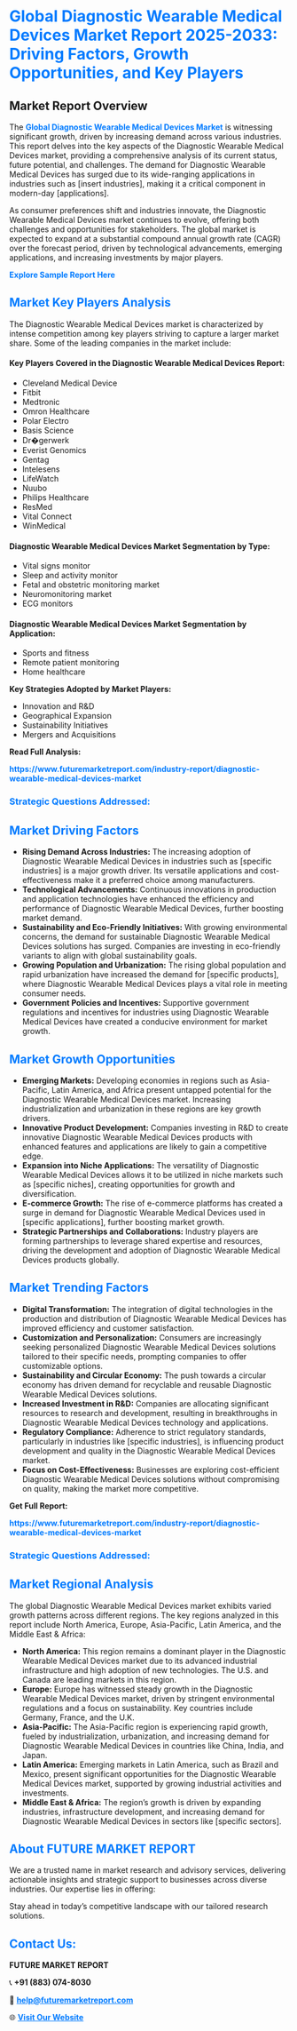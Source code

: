 <h1 style="color: #007BFF;">Global Diagnostic Wearable Medical Devices Market Report 2025-2033: Driving Factors, Growth Opportunities, and Key Players</h1>

<section id="overview">
<h2>Market Report Overview</h2>
<p>The <a href="https://www.futuremarketreport.com/industry-report/diagnostic-wearable-medical-devices-market" style="color: #007BFF; text-decoration: none;"><strong>Global Diagnostic Wearable Medical Devices Market</strong></a> is witnessing significant growth, driven by increasing demand across various industries. This report delves into the key aspects of the Diagnostic Wearable Medical Devices market, providing a comprehensive analysis of its current status, future potential, and challenges. The demand for Diagnostic Wearable Medical Devices has surged due to its wide-ranging applications in industries such as [insert industries], making it a critical component in modern-day [applications].</p>
<p>As consumer preferences shift and industries innovate, the Diagnostic Wearable Medical Devices market continues to evolve, offering both challenges and opportunities for stakeholders. The global market is expected to expand at a substantial compound annual growth rate (CAGR) over the forecast period, driven by technological advancements, emerging applications, and increasing investments by major players.</p>
</section>

<section id="overview">
<p><a href="https://www.futuremarketreport.com/request-sample/reportId=56720" style="color: #007BFF; text-decoration: none;"><strong>Explore Sample Report Here</strong></a></p>
</section>

<section id="key-players">
<h2 style="color: #007BFF;">Market Key Players Analysis</h2>
<p>The Diagnostic Wearable Medical Devices market is characterized by intense competition among key players striving to capture a larger market share. Some of the leading companies in the market include:</p>
<h4>Key Players Covered in the Diagnostic Wearable Medical Devices Report:</h4>
<ul><li>Cleveland Medical Device</li><li>Fitbit</li><li>Medtronic</li><li>Omron Healthcare</li><li>Polar Electro</li><li>Basis Science</li><li>Dr�gerwerk</li><li>Everist Genomics</li><li>Gentag</li><li>Intelesens</li><li>LifeWatch</li><li>Nuubo</li><li>Philips Healthcare</li><li>ResMed</li><li>Vital Connect</li><li>WinMedical</li></ul>
<h4>Diagnostic Wearable Medical Devices Market Segmentation by Type:</h4>
<ul><li>Vital signs monitor</li><li>Sleep and activity monitor</li><li>Fetal and obstetric monitoring market</li><li>Neuromonitoring market</li><li>ECG monitors</li></ul>

<h4>Diagnostic Wearable Medical Devices Market Segmentation by Application:</h4>
<ul><li>Sports and fitness</li><li>Remote patient monitoring</li><li>Home healthcare</li></ul>
<p><strong>Key Strategies Adopted by Market Players:</strong></p>
<ul>
<li>Innovation and R&D</li>
<li>Geographical Expansion</li>
<li>Sustainability Initiatives</li>
<li>Mergers and Acquisitions</li>
</ul>
</section>

<section>
<p><strong>Read Full Analysis: </strong></p><a href="https://www.futuremarketreport.com/industry-report/diagnostic-wearable-medical-devices-market" style="color: #007BFF; text-decoration: none;"><strong>https://www.futuremarketreport.com/industry-report/diagnostic-wearable-medical-devices-market</strong></a>
<h3 style="color: #007BFF;">Strategic Questions Addressed:</h3>
</section>

<section id="driving-factors">
<h2 style="color: #007BFF;">Market Driving Factors</h2>
<ul>
<li><strong>Rising Demand Across Industries:</strong> The increasing adoption of Diagnostic Wearable Medical Devices in industries such as [specific industries] is a major growth driver. Its versatile applications and cost-effectiveness make it a preferred choice among manufacturers.</li>
<li><strong>Technological Advancements:</strong> Continuous innovations in production and application technologies have enhanced the efficiency and performance of Diagnostic Wearable Medical Devices, further boosting market demand.</li>
<li><strong>Sustainability and Eco-Friendly Initiatives:</strong> With growing environmental concerns, the demand for sustainable Diagnostic Wearable Medical Devices solutions has surged. Companies are investing in eco-friendly variants to align with global sustainability goals.</li>
<li><strong>Growing Population and Urbanization:</strong> The rising global population and rapid urbanization have increased the demand for [specific products], where Diagnostic Wearable Medical Devices plays a vital role in meeting consumer needs.</li>
<li><strong>Government Policies and Incentives:</strong> Supportive government regulations and incentives for industries using Diagnostic Wearable Medical Devices have created a conducive environment for market growth.</li>
</ul>
</section>

<section id="growth-opportunities">
<h2 style="color: #007BFF;">Market Growth Opportunities</h2>
<ul>
<li><strong>Emerging Markets:</strong> Developing economies in regions such as Asia-Pacific, Latin America, and Africa present untapped potential for the Diagnostic Wearable Medical Devices market. Increasing industrialization and urbanization in these regions are key growth drivers.</li>
<li><strong>Innovative Product Development:</strong> Companies investing in R&D to create innovative Diagnostic Wearable Medical Devices products with enhanced features and applications are likely to gain a competitive edge.</li>
<li><strong>Expansion into Niche Applications:</strong> The versatility of Diagnostic Wearable Medical Devices allows it to be utilized in niche markets such as [specific niches], creating opportunities for growth and diversification.</li>
<li><strong>E-commerce Growth:</strong> The rise of e-commerce platforms has created a surge in demand for Diagnostic Wearable Medical Devices used in [specific applications], further boosting market growth.</li>
<li><strong>Strategic Partnerships and Collaborations:</strong> Industry players are forming partnerships to leverage shared expertise and resources, driving the development and adoption of Diagnostic Wearable Medical Devices products globally.</li>
</ul>
</section>

<section id="trending-factors">
<h2 style="color: #007BFF;">Market Trending Factors</h2>
<ul>
<li><strong>Digital Transformation:</strong> The integration of digital technologies in the production and distribution of Diagnostic Wearable Medical Devices has improved efficiency and customer satisfaction.</li>
<li><strong>Customization and Personalization:</strong> Consumers are increasingly seeking personalized Diagnostic Wearable Medical Devices solutions tailored to their specific needs, prompting companies to offer customizable options.</li>
<li><strong>Sustainability and Circular Economy:</strong> The push towards a circular economy has driven demand for recyclable and reusable Diagnostic Wearable Medical Devices solutions.</li>
<li><strong>Increased Investment in R&D:</strong> Companies are allocating significant resources to research and development, resulting in breakthroughs in Diagnostic Wearable Medical Devices technology and applications.</li>
<li><strong>Regulatory Compliance:</strong> Adherence to strict regulatory standards, particularly in industries like [specific industries], is influencing product development and quality in the Diagnostic Wearable Medical Devices market.</li>
<li><strong>Focus on Cost-Effectiveness:</strong> Businesses are exploring cost-efficient Diagnostic Wearable Medical Devices solutions without compromising on quality, making the market more competitive.</li>
</ul>
</section>

<section>
<p><strong>Get Full Report: </strong></p><a href="https://www.futuremarketreport.com/industry-report/diagnostic-wearable-medical-devices-market" style="color: #007BFF; text-decoration: none;"><strong>https://www.futuremarketreport.com/industry-report/diagnostic-wearable-medical-devices-market</strong></a>
<h3 style="color: #007BFF;">Strategic Questions Addressed:</h3>
</section>


<section id="regional-analysis">
<h2 style="color: #007BFF;">Market Regional Analysis</h2>
<p>The global Diagnostic Wearable Medical Devices market exhibits varied growth patterns across different regions. The key regions analyzed in this report include North America, Europe, Asia-Pacific, Latin America, and the Middle East & Africa:</p>
<ul>
<li><strong>North America:</strong> This region remains a dominant player in the Diagnostic Wearable Medical Devices market due to its advanced industrial infrastructure and high adoption of new technologies. The U.S. and Canada are leading markets in this region.</li>
<li><strong>Europe:</strong> Europe has witnessed steady growth in the Diagnostic Wearable Medical Devices market, driven by stringent environmental regulations and a focus on sustainability. Key countries include Germany, France, and the U.K.</li>
<li><strong>Asia-Pacific:</strong> The Asia-Pacific region is experiencing rapid growth, fueled by industrialization, urbanization, and increasing demand for Diagnostic Wearable Medical Devices in countries like China, India, and Japan.</li>
<li><strong>Latin America:</strong> Emerging markets in Latin America, such as Brazil and Mexico, present significant opportunities for the Diagnostic Wearable Medical Devices market, supported by growing industrial activities and investments.</li>
<li><strong>Middle East & Africa:</strong> The region’s growth is driven by expanding industries, infrastructure development, and increasing demand for Diagnostic Wearable Medical Devices in sectors like [specific sectors].</li>
</ul>
</section>

<footer>
<h2 style="color: #007BFF;">About FUTURE MARKET REPORT</h2>
<p>We are a trusted name in market research and advisory services, delivering actionable insights and strategic support to businesses across diverse industries. Our expertise lies in offering:</p>

<p>Stay ahead in today’s competitive landscape with our tailored research solutions.</p>

<h2 style="color: #007BFF;">Contact Us:</h2>
<p><strong>FUTURE MARKET REPORT</strong></p>
<p>📞 <strong>+91 (883) 074-8030</strong></p>
<p>📧 <strong><a href="mailto:help@futuremarketreport.com" style="color: #007BFF;">help@futuremarketreport.com</a></strong></p>
<p>🌐 <strong><a href="https://www.futuremarketreport.com/" style="color: #007BFF;">Visit Our Website</a></strong></p>
</footer>